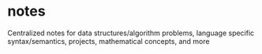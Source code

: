 # notes
Centralized notes for data structures/algorithm problems, language specific syntax/semantics, projects, mathematical concepts, and more
